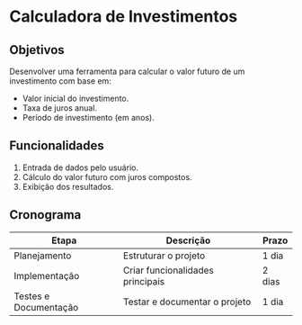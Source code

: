 # Calculadora de Investimentos

## Objetivos
Desenvolver uma ferramenta para calcular o valor futuro de um investimento com base em:
- Valor inicial do investimento.
- Taxa de juros anual.
- Período de investimento (em anos).

## Funcionalidades
1. Entrada de dados pelo usuário.
2. Cálculo do valor futuro com juros compostos.
3. Exibição dos resultados.

## Cronograma
| Etapa                | Descrição                       | Prazo        |
|----------------------|---------------------------------|--------------|
| Planejamento         | Estruturar o projeto            | 1 dia        |
| Implementação        | Criar funcionalidades principais | 2 dias       |
| Testes e Documentação| Testar e documentar o projeto    | 1 dia        |

